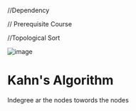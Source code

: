//Dependency 

// Prerequisite Course 

//Topological Sort

![image](https://user-images.githubusercontent.com/67068215/229271870-32f721f4-e52c-442c-80de-2afc56dcf5c2.png)

# Kahn's Algorithm 

Indegree ar the nodes towords the nodes

~~~

~~~

